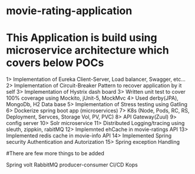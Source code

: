 # movie-rating-application
# This Application is build using microservice architecture which covers below POCs

1> Implementation of Eureka Client-Server, Load balancer, Swagger, etc...
2> Implementation of Circuit-Breaker Pattern to recover application by it self 
3> Implementation of Hystrix dash board
3> Written unit test to cover 100% coverage using Mockito, jUnit-5, MockMvc
4> Used derby(JPA), MongoDb, H2 Data base
5> Implementation of Stress testing using Gatling 
6> Dockerize spring boot app (microservices)
7> K8s (Node, Pods, RC, RS, Deployment, Servces, Storage Vol, PV, PVC)
8> API Gateway(Zuul)
9> config server
10> Solr microservice
11> Distributed Logging/tracing using sleuth, zippkin, rabitMQ
12> Implemnted ehCache in movie-ratings API
13> Implemented redis cache in movie-info API
14> Implemented Spring security Authentication and Autorization
15> Spring exception Handling

#There are few more things to be added

Spring volt
RabbitMQ producer-consumer
CI/CD
Kops
